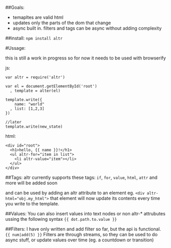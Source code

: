 ##Goals:
  * temapltes are valid html
  * updates only the parts of the dom that change
  * async built in. filters and tags can be async without adding complexity

##install:
`npm install altr`

#Ussage:

this is still a work in progress so for now it needs to be used with browserify

js: 
```
var altr = require('altr')

var el = document.getElementById('root')
  , template = alter(el)
  
template.write({
    name: "world"
  , list: [1,2,3]
})

//later
template.write(new_state)

```

html:
```
<div id="root">
  <h1>hello, {{ name }}!</h1>
  <ul altr-for="item in list">
    <li altr-value="item"></li>
  </ul>
</div>
```

##Tags:
altr currently supports these tags: `if`, `for`, `value`, `html`, `attr` and more will be added soon

and can be used by adding an altr attribute to an element eg. `<div altr-html="obj.my_html">`
that element will now update its contents every time you write to the template.

##Values:
You can also insert values into text nodes or non altr-* attrubutes ussing the following syntax
`{{ dot.path.to.value }}`

##Filters:
I have only written and add filter so far, but the api is functional. `{{ num|add(5) }}`
Filters are through streams, so they can be used to do async stuff, or update values over time (eg. a countdown or transition)

